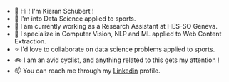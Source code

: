 
<!--
**K-Schubert/K-Schubert** is a ✨ _special_ ✨ repository because its `README.md` (this file) appears on your GitHub profile.

Here are some ideas to get you started:

- 🔭 I’m currently working on ...
- 🌱 I’m currently learning ...
- 👯 I’m looking to collaborate on ...
- 🤔 I’m looking for help with ...
- 💬 Ask me about ...
- 📫 How to reach me: ...
- 😄 Pronouns: ...
- ⚡ Fun fact: ...
-->

- 👋 Hi ! I'm Kieran Schubert !
- :eyes: I'm into Data Science applied to sports.
- :office: I am currently working as a Research Assistant at HES-SO Geneva.
- :closed_book: I specialize in Computer Vision, NLP and ML applied to Web Content Extraction.
- :star: I'd love to collaborate on data science problems applied to sports.
- :bike: I am an avid cyclist, and anything related to this gets my attention !
- :mailbox: You can reach me through my [Linkedin](https://www.linkedin.com/in/kieran-schubert-110772137/) profile.
